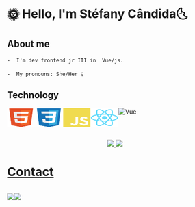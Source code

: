 #  🌞 Hello, I'm Stéfany Cândida🌜


  
## About me
    
    -  I'm dev frontend jr III in  Vue/js.  
      
    -  My pronouns: She/Her ♀
    
 ##  Technology
    
 <div style="display: flex" >
   <img align="center" alt="HTML" width="65" height="45"  src="https://raw.githubusercontent.com/devicons/devicon/master/icons/html5/html5-original.svg">
  <img align="center" alt="CSS" width="65" height="45"  src="https://raw.githubusercontent.com/devicons/devicon/master/icons/css3/css3-original.svg">
  <img align="center" alt="Js" width="65" height="45"   src="https://raw.githubusercontent.com/devicons/devicon/master/icons/javascript/javascript-plain.svg">
  <img align="center" alt="React" width="65" height="45"  src="https://raw.githubusercontent.com/devicons/devicon/master/icons/react/react-original.svg">
    <img align="center" alt="Vue" width="65" height="45"  src="https://user-images.githubusercontent.com/41644376/73791106-c26e9800-47b2-11ea-88ab-f871b81cb97d.png">
  </div>
  
 
  ##

<div align="center">
  <a href="https://github.com/stefanycandida">
  <img height="150em" src="https://github-readme-stats.vercel.app/api?username=stefanycandida&show_icons=true&theme=onedark&include_all_commits=true&count_private=true"/>
  <img height="150em" src="https://github-readme-stats.vercel.app/api/top-langs/?username=stefanycandida&layout=compact&langs_count=7&theme=onedark"/>
</div>


 
  
  
# Contact
  <div style="display: flex">
<p><a href = "mailto:stefany.candida@precisaser.org"><img src="https://img.shields.io/badge/-Gmail-%23333?style=for-the-badge&logo=gmail&logoColor=white" destino ="_blank"></a></p>

 <p> <a href="https://www.linkedin.com/in/stefanycandida/" target="_blank"><img src="https://img.shields.io/badge/-LinkedIn-%230077B5?style=for-the-badge&logo=linkedin&logoColor=white" target="_blank"></a></p>
</div>

